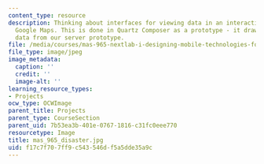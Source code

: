 ```yaml
---
content_type: resource
description: Thinking about interfaces for viewing data in an interactive map - beyond
  Google Maps. This is done in Quartz Composer as a prototype - it draws on live map
  data from our server prototype.
file: /media/courses/mas-965-nextlab-i-designing-mobile-technologies-for-the-next-billion-users-fall-2008/f17c7f707ff9c543546df5a5dde35a9c_mas_965_disaster.jpg
file_type: image/jpeg
image_metadata:
  caption: ''
  credit: ''
  image-alt: ''
learning_resource_types:
- Projects
ocw_type: OCWImage
parent_title: Projects
parent_type: CourseSection
parent_uid: 7b53ea3b-401e-0767-1816-c31fc0eee770
resourcetype: Image
title: mas_965_disaster.jpg
uid: f17c7f70-7ff9-c543-546d-f5a5dde35a9c
---
```

